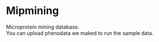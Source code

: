 # Mipmining
Microprotein mining database.  
You can upload phenodata we maked to run the sample data. 
